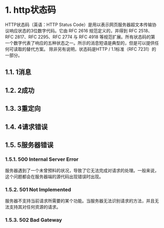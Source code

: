 # 1. http状态码
HTTP状态码（英语：HTTP Status Code）是用以表示网页服务器超文本传输协议响应状态的3位数字代码。它由 RFC 2616 规范定义的，并得到 RFC 2518、RFC 2817、RFC 2295、RFC 2774 与 RFC 4918 等规范扩展。所有状态码的第一个数字代表了响应的五种状态之一。所示的消息短语是典型的，但是可以提供任何可读取的替代方案。 除非另有说明，状态码是HTTP / 1.1标准（RFC 7231）的一部分。

## 1.1. 1消息
## 1.2. 2成功
## 1.3. 3重定向
## 1.4. 4请求错误
## 1.5. 5服务器错误
### 1.5.1. 500 Internal Server Error
服务器遇到了一个未曾预料的状况，导致了它无法完成对请求的处理。一般来说，这个问题都会在服务器端的源代码出现错误时出现。

### 1.5.2. 501 Not Implemented
服务器不支持当前请求所需要的某个功能。当服务器无法识别请求的方法，并且无法支持其对任何资源的请求。

### 1.5.3. 502 Bad Gateway
